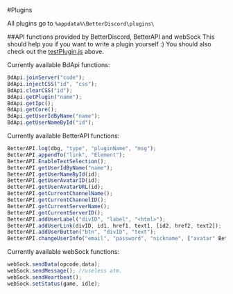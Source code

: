 #Plugins

All plugins go to ``` %appdata%\BetterDiscord\plugins\ ```

##API functions provided by BetterDiscord, BetterAPI and webSock
This should help you if you want to write a plugin yourself :)
You should also check out the [testPlugin.js](https://github.com/Bluscream/BetterDiscord/blob/master/plugins/testPlugin.js) above.

Currently available BdApi functions:
```js
BdApi.joinServer("code");
BdApi.injectCSS("id", "css");
BdApi.clearCSS("id");
BdApi.getPlugin("name");
BdApi.getIpc();
BdApi.getCore();
BdApi.getUserIdByName("name");
BdApi.getUserNameById("id");
```

Currently available BetterAPI functions:
```js
BetterAPI.log(dbg, "type", "pluginName", "msg");
BetterAPI.appendTo("link", "Element");
BetterAPI.EnableTextSelection();
BetterAPI.getUserIdByName("name");
BetterAPI.getUserNameById(id);
BetterAPI.getUserAvatarID(id);
BetterAPI.getUserAvatarURL(id);
BetterAPI.getCurrentChannelName();
BetterAPI.getCurrentChannelID();
BetterAPI.getCurrentServerName();
BetterAPI.getCurrentServerID();
BetterAPI.addUserLabel("divID", "label", "<html>");
BetterAPI.addUserLink(divID, id1, href1, text1, [id2, href2, text2]);
BetterAPI.addUserButton("btn", "divID", "text");
BetterAPI.changeUserInfo("email", "password", "nickname", ["avatar" BetterAPI.getUserAvatarID(id)]);
```

Currently available webSock functions:
```js
webSock.sendData(opcode,data);
webSock.sendMessage(); //useless atm.
webSock.sendHeartbeat();
webSock.setStatus(game, idle);
```